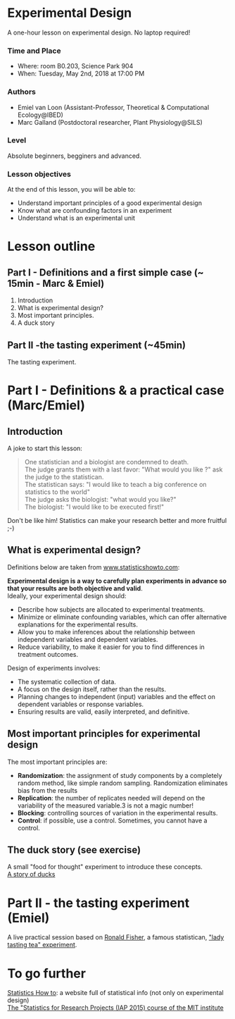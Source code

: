 # Experimental Design
A one-hour lesson on experimental design. No laptop required! 

### Time and Place
- Where: room B0.203, Science Park 904  
- When:  Tuesday, May 2nd, 2018 at 17:00 PM

### Authors
- Emiel van Loon (Assistant-Professor, Theoretical & Computational Ecology@IBED)
- Marc Galland (Postdoctoral researcher, Plant Physiology@SILS)

### Level
Absolute beginners, begginers and advanced.  

### Lesson objectives
At the end of this lesson, you will be able to:
- Understand important principles of a good experimental design
- Know what are confounding factors in an experiment
- Understand what is an experimental unit

# Lesson outline

## Part I - Definitions and a first simple case (~ 15min - Marc & Emiel)
1. Introduction
2. What is experimental design? 
3. Most important principles.
4. A duck story

## Part II -the tasting experiment (~45min)
The tasting experiment. 

# Part I - Definitions & a practical case (Marc/Emiel)
## Introduction
A joke to start this lesson:
> One statistician and a biologist are condemned to death.  
> The judge grants them with a last favor: "What would you like ?" ask the judge to the statistican.  
> The statistican says: "I would like to teach a big conference on statistics to the world"  
> The judge asks the biologist: "what would you like?"  
> The biologist: "I would like to be executed first!"  

Don't be like him! Statistics can make your research better and more fruitful ;-)

## What is experimental design? 

Definitions below are taken from www.statisticshowto.com: 

**Experimental design is a way to carefully plan experiments in advance so that your results are both objective and valid**.  
Ideally, your experimental design should:
- Describe how subjects are allocated to experimental treatments. 
- Minimize or eliminate confounding variables, which can offer alternative explanations for the experimental results.
- Allow you to make inferences about the relationship between independent variables and dependent variables.
- Reduce variability, to make it easier for you to find differences in treatment outcomes.

Design of experiments involves:
- The systematic collection of data.
- A focus on the design itself, rather than the results.
- Planning changes to independent (input) variables and the effect on dependent variables or response variables.
- Ensuring results are valid, easily interpreted, and definitive.

## Most important principles for experimental design 
The most important principles are:
- **Randomization**: the assignment of study components by a completely random method, like simple random sampling. Randomization eliminates bias from the results
- **Replication**: the number of replicates needed will depend on the variability of the measured variable.3 is not a magic number!
- **Blocking**: controlling sources of variation in the experimental results.
- **Control**: if possible, use a control. Sometimes, you cannot have a control. 

## The duck story (see exercise)
A small "food for thought" experiment to introduce these concepts.  
[A story of ducks](https://github.com/ScienceParkStudyGroup/studyGroup/blob/gh-pages/lessons/20180501_Experimental_Design_Emiel/theduckstory.md)

# Part II - the tasting experiment (Emiel)
A live practical session based on [Ronald Fisher](https://en.wikipedia.org/wiki/Ronald_Fisher), a famous statistican, ["lady tasting tea" experiment](https://en.wikipedia.org/wiki/Lady_tasting_tea). 

# To go further
[Statistics How to](http://www.statisticshowto.com/experimental-design/): a website full of statistical info (not only on experimental design)    
[The "Statistics for Research Projects (IAP 2015) course of the MIT institute](http://www.mit.edu/~6.s085/)
